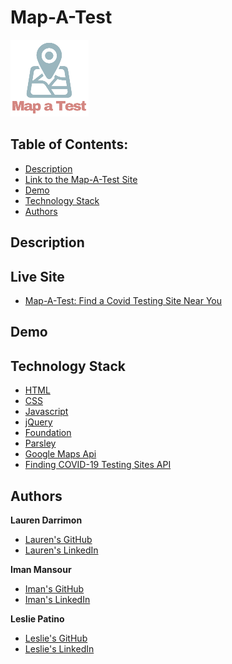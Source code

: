 # Map-A-Test

![Logo](assets/images/test-map-logo.png)

## Table of Contents:

* [Description](#description)
* [Link to the Map-A-Test Site](#live-site)
* [Demo](#demo)
* [Technology Stack](#technology-stack)
* [Authors](#authors)

## Description


## Live Site

* [Map-A-Test: Find a Covid Testing Site Near You](https://laurendarrimon.github.io/find-covid-testing/)


## Demo


## Technology Stack

* [HTML](https://developer.mozilla.org/en-US/docs/Web/HTML)
* [CSS](https://developer.mozilla.org/en-US/docs/Web/CSS)
* [Javascript](https://developer.mozilla.org/en-US/docs/Web/JavaScript)
* [jQuery](https://jquery.com/)
* [Foundation](https://get.foundation/sites/docs/index.html)
* [Parsley](https://parsleyjs.org/doc/index.html)
* [Google Maps Api](https://developers.google.com/maps/documentation/javascript/overview)
* [Finding COVID-19 Testing Sites API](https://developer.here.com/blog/finding-covid-19-testing-sites)


## Authors

**Lauren Darrimon**

* [Lauren's GitHub](https://github.com/LaurenDarrimon)
* [Lauren's LinkedIn](https://www.linkedin.com/in/lauren-lalita-duker-9537b1201/)

**Iman Mansour**

* [Iman's GitHub](https://github.com/imanmansour86)
* [Iman's LinkedIn](https://www.linkedin.com/in/iman-mansour-51391515/)

**Leslie Patino**

* [Leslie's GitHub](https://github.com/lesliejpatino)
* [Leslie's LinkedIn](https://www.linkedin.com/in/lesliejpatino/)
